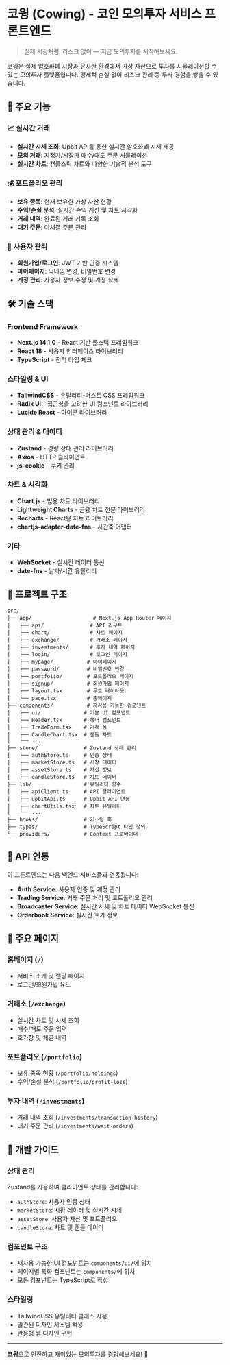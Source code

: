 # 코윙 (Cowing) - 코인 모의투자 서비스 프론트엔드

> 실제 시장처럼, 리스크 없이 — 지금 모의투자를 시작해보세요.

코윙은 실제 암호화폐 시장과 유사한 환경에서 가상 자산으로 투자를 시뮬레이션할 수 있는 모의투자 플랫폼입니다. 경제적 손실 없이 리스크 관리 등 투자 경험을 쌓을 수 있습니다.

## 🚀 주요 기능

### 📈 실시간 거래
- **실시간 시세 조회**: Upbit API를 통한 실시간 암호화폐 시세 제공
- **모의 거래**: 지정가/시장가 매수/매도 주문 시뮬레이션
- **실시간 차트**: 캔들스틱 차트와 다양한 기술적 분석 도구

### 💰 포트폴리오 관리
- **보유 종목**: 현재 보유한 가상 자산 현황
- **수익/손실 분석**: 실시간 손익 계산 및 차트 시각화
- **거래 내역**: 완료된 거래 기록 조회
- **대기 주문**: 미체결 주문 관리

### 👤 사용자 관리
- **회원가입/로그인**: JWT 기반 인증 시스템
- **마이페이지**: 닉네임 변경, 비밀번호 변경
- **계정 관리**: 사용자 정보 수정 및 계정 삭제

## 🛠 기술 스택

### Frontend Framework
- **Next.js 14.1.0** - React 기반 풀스택 프레임워크
- **React 18** - 사용자 인터페이스 라이브러리
- **TypeScript** - 정적 타입 체크

### 스타일링 & UI
- **TailwindCSS** - 유틸리티-퍼스트 CSS 프레임워크
- **Radix UI** - 접근성을 고려한 UI 컴포넌트 라이브러리
- **Lucide React** - 아이콘 라이브러리

### 상태 관리 & 데이터
- **Zustand** - 경량 상태 관리 라이브러리
- **Axios** - HTTP 클라이언트
- **js-cookie** - 쿠키 관리

### 차트 & 시각화
- **Chart.js** - 범용 차트 라이브러리
- **Lightweight Charts** - 금융 차트 전문 라이브러리
- **Recharts** - React용 차트 라이브러리
- **chartjs-adapter-date-fns** - 시간축 어댑터

### 기타
- **WebSocket** - 실시간 데이터 통신
- **date-fns** - 날짜/시간 유틸리티

## 📁 프로젝트 구조

```
src/
├── app/                    # Next.js App Router 페이지
│   ├── api/               # API 라우트
│   ├── chart/             # 차트 페이지
│   ├── exchange/          # 거래소 페이지
│   ├── investments/       # 투자 내역 페이지
│   ├── login/             # 로그인 페이지
│   ├── mypage/           # 마이페이지
│   ├── password/         # 비밀번호 변경
│   ├── portfolio/        # 포트폴리오 페이지
│   ├── signup/           # 회원가입 페이지
│   ├── layout.tsx        # 루트 레이아웃
│   └── page.tsx          # 홈페이지
├── components/           # 재사용 가능한 컴포넌트
│   ├── ui/              # 기본 UI 컴포넌트
│   ├── Header.tsx       # 헤더 컴포넌트
│   ├── TradeForm.tsx    # 거래 폼
│   ├── CandleChart.tsx  # 캔들 차트
│   └── ...
├── store/               # Zustand 상태 관리
│   ├── authStore.ts     # 인증 상태
│   ├── marketStore.ts   # 시장 데이터
│   ├── assetStore.ts    # 자산 정보
│   └── candleStore.ts   # 차트 데이터
├── lib/                 # 유틸리티 함수
│   ├── apiClient.ts     # API 클라이언트
│   ├── upbitApi.ts      # Upbit API 연동
│   ├── chartUtils.tsx   # 차트 유틸리티
│   └── ...
├── hooks/               # 커스텀 훅
├── types/               # TypeScript 타입 정의
└── providers/           # Context 프로바이더
```


## 🔗 API 연동

이 프론트엔드는 다음 백엔드 서비스들과 연동됩니다:

- **Auth Service**: 사용자 인증 및 계정 관리
- **Trading Service**: 거래 주문 처리 및 포트폴리오 관리
- **Broadcaster Service**: 실시간 시세 및 차트 데이터 WebSocket 통신
- **Orderbook Service**: 실시간 호가 정보

## 🌟 주요 페이지

### 홈페이지 (`/`)
- 서비스 소개 및 랜딩 페이지
- 로그인/회원가입 유도

### 거래소 (`/exchange`)
- 실시간 차트 및 시세 조회
- 매수/매도 주문 입력
- 호가창 및 체결 내역

### 포트폴리오 (`/portfolio`)
- 보유 종목 현황 (`/portfolio/holdings`)
- 수익/손실 분석 (`/portfolio/profit-loss`)

### 투자 내역 (`/investments`)
- 거래 내역 조회 (`/investments/transaction-history`)
- 대기 주문 관리 (`/investments/wait-orders`)

## 🔧 개발 가이드

### 상태 관리
Zustand를 사용하여 클라이언트 상태를 관리합니다:
- `authStore`: 사용자 인증 상태
- `marketStore`: 시장 데이터 및 실시간 시세
- `assetStore`: 사용자 자산 및 포트폴리오
- `candleStore`: 차트 및 캔들 데이터

### 컴포넌트 구조
- 재사용 가능한 UI 컴포넌트는 `components/ui/`에 위치
- 페이지별 특화 컴포넌트는 `components/`에 위치
- 모든 컴포넌트는 TypeScript로 작성

### 스타일링
- TailwindCSS 유틸리티 클래스 사용
- 일관된 디자인 시스템 적용
- 반응형 웹 디자인 구현

---

**코윙**으로 안전하고 재미있는 모의투자를 경험해보세요! 🚀
